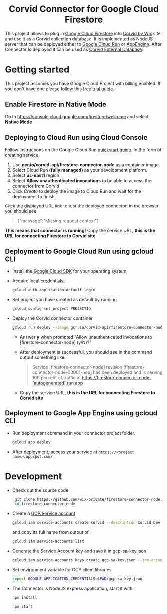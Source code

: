 <h1 align="center">
  Corvid Connector for Google Cloud Firestore
</h1>

This project allows to plug in [Google Cloud Firestore](https://cloud.google.com/firestore/) into [Corvid by Wix](https://www.wix.com/corvid) site and use it as a Corvid collection database. It is implemented as NodeJS server that can be deployed either to [Google Cloud Run](https://cloud.google.com/run/) or [AppEngine](https://cloud.google.com/appengine/). After Connector is deployed it can be used as [Corvid External Database](https://support.wix.com/en/article/corvid-adding-and-deleting-an-external-database-collection).

# Getting started

This project assumes you have Google Cloud Project with billing enabled. If you don't have one please follow this [free trial guide](https://cloud.google.com/free/).

## Enable Firestore in Native Mode
Go to https://console.cloud.google.com/firestore/welcome and select **Native Mode**

## Deploying to Cloud Run using Cloud Console

Follow instructions on the Google Cloud Run [quickstart guide](https://cloud.google.com/run/docs/quickstarts/prebuilt-deploy).
In the form of creating service,

1. Use **gcr.io/corvid-api/firestore-connector-node** as a container image.
2. Select Cloud Run **(fully managed)** as your development platform.
3. Select **us-east1** region.
4. Select **Allow unauthenticated invocations** to be able to access the connector from Corvid
5. Click *Create* to deploy the image to Cloud Run and wait for the deployment to finish.

Click the displayed URL link to test the deployed connector.
In the browser you should see
> {"message":"Missing request context"}

**This means that connector is running!** Copy the service URL, **this is the URL for connecting Firestore to Corvid site**

## Deployment to Google Cloud Run using gcloud CLI

* Install the [Google Cloud SDK](https://cloud.google.com/sdk/docs/quickstarts) for your operating system;
* Acquire local credentials;

    ```bash
    gcloud auth application-default login
    ```

* Set project you have created as default by running

    ```bash
    gcloud config set project PROJECTID
    ```

* Deploy the Corvid connector container

    ```bash
    gcloud run deploy --image gcr.io/corvid-api/firestore-connector-node --platform managed --region us-east1
    ```

  * Answer **y** when prompted "Allow unauthenticated invocations to [firestore-connector-node] (y/N)?"
  * After deployment is successful, you should see in the command output something like:

    > Service [firestore-connector-node] revision [firestore-connector-node-00001-nep] has been deployed and is serving 100 percent of traffic at <https://firestore-connector-node-[autogenerated].run.app>
  * Copy the service URL, **this is the URL for connecting Firestore to Corvid site**
  
## Deployment to Google App Engine using gcloud CLI

* Run deployment command in your connector project folder.

  ```bash
  gcloud app deploy
	```

* After deployment, access your service at `https://<project name>.appspot.com/`

# Development

* Check out the source code

  ```bash
   git clone https://github.com/wix-private/firestore-connector-node.git
   cd firestore-connector-node
  ```

* Create a [GCP Service account](https://cloud.google.com/iam/docs/service-accounts)

  ```bash
  gcloud iam service-accounts create corvid --description Corvid Dev account --display-name corvid-dev
  ```

  and copy its full name from output of

  ```bash
  gcloud iam service-accounts list
  ```

* Generate the Service Account key and save it in gcp-sa-key.json

  ```bash
  gcloud iam service-accounts keys create gcp-sa-key.json --iam-account [SERVICE ACCOUNT FULL NAME]
  ```

* Set environment variable for GCP client libraries

  ```bash
  export GOOGLE_APPLICATION_CREDENTIALS=$PWD/gcp-sa-key.json
  ```

* The Connector is NodeJS express application, start it with

  ```bash
  npm install

  npm start
  ```
